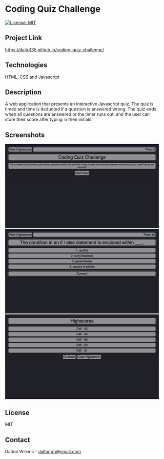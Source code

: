 # Coding Quiz Challenge

[![License: MIT](https://img.shields.io/badge/License-MIT-blue.svg)](https://opensource.org/licenses/MIT)

## Project Link
https://dalto135.github.io/coding-quiz-challenge/

## Technologies
HTML, CSS and Javascript

## Description
A web application that presents an interactive Javascript quiz. The quiz is timed and time is deducted if a question is answered wrong. The quiz ends when all questions are answered or the timer runs out, and the user can store their score after typing in their initials.

## Screenshots
![Screenshot1](assets/images/screenshot1.png)
![Screenshot2](assets/images/screenshot2.png)
![Screenshot3](assets/images/screenshot3.png)

## License
MIT

## Contact
Dalton Wilkins - daltongh@gmail.com
